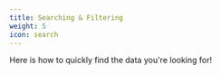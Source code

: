 ```yaml
---
title: Searching & Filtering
weight: 5
icon: search
---
```


Here is how to quickly find the data you're looking for!
